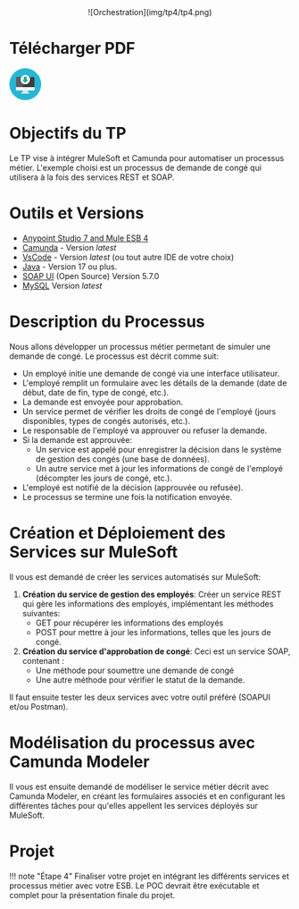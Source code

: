 <center>
![Orchestration](img/tp4/tp4.png)
</center>

# Télécharger PDF
[![Download TP4](img/pdf.png)](tp4.pdf)

# Objectifs du TP
Le TP vise à intégrer MuleSoft et Camunda pour automatiser un processus métier. L'exemple choisi est un processus de demande de congé qui utilisera à la fois des services REST et SOAP.

# Outils et Versions
* [Anypoint Studio 7 and Mule ESB 4](https://www.mulesoft.com/lp/dl/anypoint-mule-studio)
* [Camunda](https://camunda.org/) - Version *latest*
* [VsCode](https://code.visualstudio.com/) - Version *latest* (ou tout autre IDE de votre choix)
* [Java](https://www.java.com/) - Version 17 ou plus.
* [SOAP UI](https://www.soapui.org/downloads/soapui.html) (Open Source) Version 5.7.0
* [MySQL](https://dev.mysql.com/downloads/) Version _latest_

# Description du Processus
Nous allons développer un processus métier permetant de simuler une demande de congé. Le processus est décrit comme suit:

  * Un employé initie une demande de congé via une interface utilisateur.
  * L'employé remplit un formulaire avec les détails de la demande (date de début, date de fin, type de congé, etc.).
  * La demande est envoyée pour approbation.
  * Un service permet de vérifier les droits de congé de l'employé (jours disponibles, types de congés autorisés, etc.).
  * Le responsable de l'employé va approuver ou refuser la demande.
  * Si la demande est approuvée: 
    * Un service est appelé pour enregistrer la décision dans le système de gestion des congés (une base de données).
    * Un autre service met à jour les informations de congé de l'employé (décompter les jours de congé, etc.).
  * L'employé est notifié de la décision (approuvée ou refusée).
  * Le processus se termine une fois la notification envoyée.

# Création et Déploiement des Services sur MuleSoft
Il vous est demandé de créer les services automatisés sur MuleSoft:

  1. **Création du service de gestion des employés**: Créer un service REST qui gère les informations des employés, implémentant les méthodes suivantes:
     * GET pour récupérer les informations des employés
     * POST pour mettre à jour les informations, telles que les jours de congé.
  2. **Création du service d'approbation de congé**: Ceci est un service SOAP, contenant :
      * Une méthode pour soumettre une demande de congé
      * Une autre méthode pour vérifier le statut de la demande.

Il faut ensuite tester les deux services avec votre outil préféré (SOAPUI et/ou Postman).

# Modélisation du processus avec Camunda Modeler
Il vous est ensuite demandé de modéliser le service métier décrit avec Camunda Modeler, en créant les formulaires associés et en configurant les différentes tâches pour qu'elles appellent les services déployés sur MuleSoft. 


 
<!--###################################-->
# Projet

!!! note "Étape 4"
    Finaliser votre projet en intégrant les différents services et processus métier avec votre ESB. Le POC devrait être exécutable et complet pour la présentation finale du projet.  







